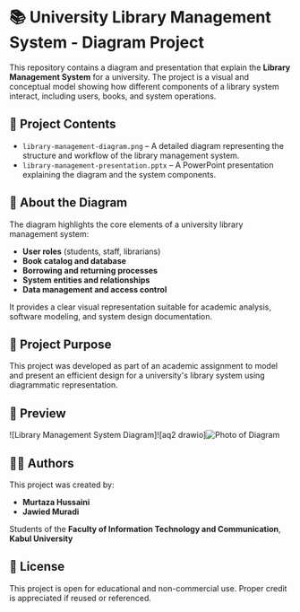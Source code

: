 # 📚 University Library Management System - Diagram Project

This repository contains a diagram and presentation that explain the **Library Management System** for a university. The project is a visual and conceptual model showing how different components of a library system interact, including users, books, and system operations.

## 📂 Project Contents

- `library-management-diagram.png` – A detailed diagram representing the structure and workflow of the library management system.
- `library-management-presentation.pptx` – A PowerPoint presentation explaining the diagram and the system components.

## 🧠 About the Diagram

The diagram highlights the core elements of a university library management system:

- **User roles** (students, staff, librarians)
- **Book catalog and database**
- **Borrowing and returning processes**
- **System entities and relationships**
- **Data management and access control**

It provides a clear visual representation suitable for academic analysis, software modeling, and system design documentation.

## 🎯 Project Purpose

This project was developed as part of an academic assignment to model and present an efficient design for a university's library system using diagrammatic representation.

## 📸 Preview

![Library Management System Diagram]![aq2 drawio]![Photo of Diagram](https://github.com/user-attachments/assets/1419c247-1f62-4f7e-a6d8-cdd97269c2ee)



## 👨‍💻 Authors

This project was created by:

- **Murtaza Hussaini**
- **Jawied Muradi**

Students of the **Faculty of Information Technology and Communication**,  
**Kabul University**

## 📄 License

This project is open for educational and non-commercial use. Proper credit is appreciated if reused or referenced.

